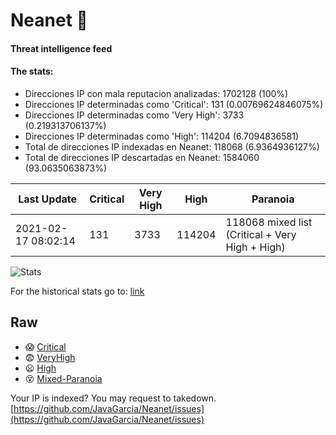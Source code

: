 # Neanet :hocho:
#### Threat intelligence feed
#### The stats:

- Direcciones IP con mala reputacion analizadas: 1702128 (100%)
- Direcciones IP determinadas como 'Critical':  131 (0.00769624846075%)
- Direcciones IP determinadas como 'Very High':  3733 (0.219313706137%)
- Direcciones IP determinadas como 'High':  114204 (6.7094836581)
- Total de direcciones IP indexadas en Neanet:  118068 (6.9364936127%)
- Total de direcciones IP descartadas en Neanet:  1584060 (93.0635063873%)

| Last Update | Critical | Very High | High | Paranoia |
| --- | --- | --- | --- | --- |
| 2021-02-17 08:02:14 | 131 | 3733 | 114204 | 118068 mixed list (Critical + Very High + High)|

![Stats](https://docs.google.com/spreadsheets/d/e/2PACX-1vSnaNMIXVabIpDJjufMlzH7poXnshF3mgd8Is1g9ytUEzVsP5my4Trn8f-xkoLLQ38xpL3HtmUexLo6/pubchart?oid=501124687&format=image)

For the historical stats go to: [link](/stats.csv)
## Raw
- :scream: [Critical](https://raw.githubusercontent.com/JavaGarcia/Neanet/master/blacklists/neanet_critical.txt)
- :fearful: [VeryHigh](https://raw.githubusercontent.com/JavaGarcia/Neanet/master/blacklists/neanet_veryHigh.txtt)
- :frowning: [High](https://raw.githubusercontent.com/JavaGarcia/Neanet/master/blacklists/neanet_high.txt)
- :dizzy_face: [Mixed-Paranoia](https://raw.githubusercontent.com/JavaGarcia/Neanet/master/blacklists/neanet_all.txt)


Your IP is indexed? You may request to takedown. [https://github.com/JavaGarcia/Neanet/issues](https://github.com/JavaGarcia/Neanet/issues)
































































































































































































































































































































































































































































































































































































































































































































































































































































































































































































































































































































































































































































































































































































































































































































































































































































































































































































































































































































































































































































































































































































































































































































































































































































































































































































































































































































































































































































































































































































































































































































































































































































































































































































































































































































































































































































































































































































































































































































































































































































































































































































































































































































































































































